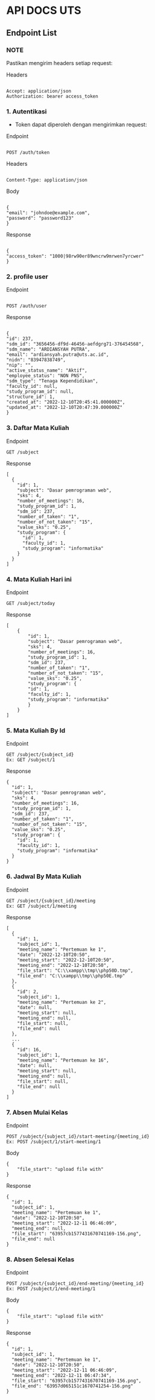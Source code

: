 # API DOCS UTS

## Endpoint List

### NOTE

Pastikan mengirim headers setiap request:

Headers

```

Accept: application/json
Authorization: bearer access_token

```

### 1. Autentikasi

- Token dapat diperoleh dengan mengirimkan request:

Endpoint

```

POST /auth/token

```

Headers

```

Content-Type: application/json

```

Body

```

{
"email": "johndoe@example.com",
"password": "password123"
}

```

Response

```

{
"access_token": "1000|98rw90er89wncrw9mrwen7yrcwer"
}

```

### 2. profile user

Endpoint

```

POST /auth/user

```

Response

```

{
"id": 237,
"sdm_id": "3656456-df9d-46456-aefdgrg71-376454568",
"sdm_name": "ARDIANSYAH PUTRA",
"email": "ardiansyah.putra@uts.ac.id",
"nidn": "83947838749",
"nip": "",
"active_status_name": "Aktif",
"employee_status": "NON PNS",
"sdm_type": "Tenaga Kependidikan",
"faculty_id": null,
"study_program_id": null,
"structure_id": 1,
"created_at": "2022-12-10T20:45:41.000000Z",
"updated_at": "2022-12-10T20:47:39.000000Z"
}

```

### 3. Daftar Mata Kuliah

Endpoint

```
GET /subject
```

Response

```
[
  {
    "id": 1,
    "subject": "Dasar pemrograman web",
    "sks": 4,
    "number_of_meetings": 16,
    "study_program_id": 1,
    "sdm_id": 237,
    "number_of_taken": "1",
    "number_of_not_taken": "15",
    "value_sks": "0.25",
    "study_program": {
      "id": 1,
      "faculty_id": 1,
      "study_program": "informatika"
    }
  }
]
```

### 4. Mata Kuliah Hari ini

Endpoint

```
GET /subject/today
```

Response

```
[
    {
        "id": 1,
        "subject": "Dasar pemrograman web",
        "sks": 4,
        "number_of_meetings": 16,
        "study_program_id": 1,
        "sdm_id": 237,
        "number_of_taken": "1",
        "number_of_not_taken": "15",
        "value_sks": "0.25",
        "study_program": {
        "id": 1,
        "faculty_id": 1,
        "study_program": "informatika"
        }
    }
]
```

### 5. Mata Kuliah By Id

Endpoint

```
GET /subject/{subject_id}
Ex: GET /subject/1
```

Response

```
{
  "id": 1,
  "subject": "Dasar pemrograman web",
  "sks": 4,
  "number_of_meetings": 16,
  "study_program_id": 1,
  "sdm_id": 237,
  "number_of_taken": "1",
  "number_of_not_taken": "15",
  "value_sks": "0.25",
  "study_program": {
    "id": 1,
    "faculty_id": 1,
    "study_program": "informatika"
  }
}
```

### 6. Jadwal By Mata Kuliah

Endpoint

```
GET /subject/{subject_id}/meeting
Ex: GET /subject/1/meeting
```

Response

```
[
  {
    "id": 1,
    "subject_id": 1,
    "meeting_name": "Pertemuan ke 1",
    "date": "2022-12-10T20:50",
    "meeting_start": "2022-12-10T20:50",
    "meeting_end": "2022-12-10T20:50",
    "file_start": "C:\\xampp\\tmp\\php50D.tmp",
    "file_end": "C:\\xampp\\tmp\\php50E.tmp"
  },
  {
    "id": 2,
    "subject_id": 1,
    "meeting_name": "Pertemuan ke 2",
    "date": null,
    "meeting_start": null,
    "meeting_end": null,
    "file_start": null,
    "file_end": null
  },
  ...
  {
    "id": 16,
    "subject_id": 1,
    "meeting_name": "Pertemuan ke 16",
    "date": null,
    "meeting_start": null,
    "meeting_end": null,
    "file_start": null,
    "file_end": null
  }
]
```

### 7. Absen Mulai Kelas

Endpoint

```
POST /subject/{subject_id}/start-meeting/{meeting_id}
Ex: POST /subject/1/start-meeting/1
```

Body

```
{
    "file_start": "upload file with"
}
```

Response

```
{
  "id": 1,
  "subject_id": 1,
  "meeting_name": "Pertemuan ke 1",
  "date": "2022-12-10T20:50",
  "meeting_start": "2022-12-11 06:46:09",
  "meeting_end": null,
  "file_start": "63957cb1577431670741169-156.png",
  "file_end": null
}
```

### 8. Absen Selesai Kelas

Endpoint

```
POST /subject/{subject_id}/end-meeting/{meeting_id}
Ex: POST /subject/1/end-meeting/1
```

Body

```
{
    "file_start": "upload file with"
}
```

Response

```
{
  "id": 1,
  "subject_id": 1,
  "meeting_name": "Pertemuan ke 1",
  "date": "2022-12-10T20:50",
  "meeting_start": "2022-12-11 06:46:09",
  "meeting_end": "2022-12-11 06:47:34",
  "file_start": "63957cb1577431670741169-156.png",
  "file_end": "63957d065151c1670741254-156.png"
}
```
